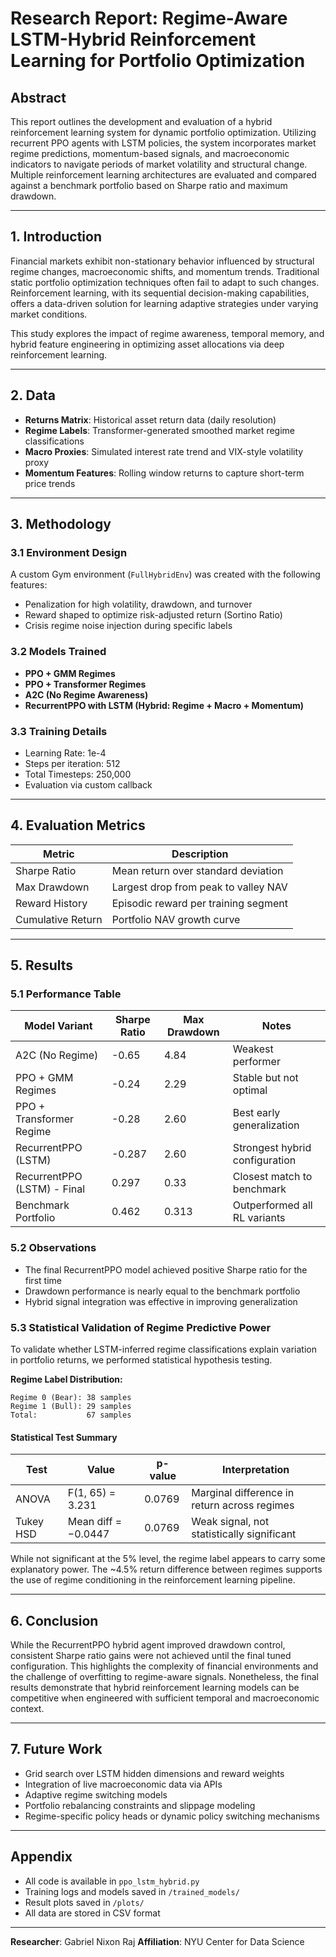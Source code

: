 # Research Report: Regime-Aware LSTM-Hybrid Reinforcement Learning for Portfolio Optimization

## Abstract

This report outlines the development and evaluation of a hybrid reinforcement learning system for dynamic portfolio optimization. Utilizing recurrent PPO agents with LSTM policies, the system incorporates market regime predictions, momentum-based signals, and macroeconomic indicators to navigate periods of market volatility and structural change. Multiple reinforcement learning architectures are evaluated and compared against a benchmark portfolio based on Sharpe ratio and maximum drawdown.

---

## 1. Introduction

Financial markets exhibit non-stationary behavior influenced by structural regime changes, macroeconomic shifts, and momentum trends. Traditional static portfolio optimization techniques often fail to adapt to such changes. Reinforcement learning, with its sequential decision-making capabilities, offers a data-driven solution for learning adaptive strategies under varying market conditions.

This study explores the impact of regime awareness, temporal memory, and hybrid feature engineering in optimizing asset allocations via deep reinforcement learning.

---

## 2. Data

* **Returns Matrix**: Historical asset return data (daily resolution)
* **Regime Labels**: Transformer-generated smoothed market regime classifications
* **Macro Proxies**: Simulated interest rate trend and VIX-style volatility proxy
* **Momentum Features**: Rolling window returns to capture short-term price trends

---

## 3. Methodology

### 3.1 Environment Design

A custom Gym environment (`FullHybridEnv`) was created with the following features:

* Penalization for high volatility, drawdown, and turnover
* Reward shaped to optimize risk-adjusted return (Sortino Ratio)
* Crisis regime noise injection during specific labels

### 3.2 Models Trained

* **PPO + GMM Regimes**
* **PPO + Transformer Regimes**
* **A2C (No Regime Awareness)**
* **RecurrentPPO with LSTM (Hybrid: Regime + Macro + Momentum)**

### 3.3 Training Details

* Learning Rate: 1e-4
* Steps per iteration: 512
* Total Timesteps: 250,000
* Evaluation via custom callback

---

## 4. Evaluation Metrics

| Metric            | Description                          |
| ----------------- | ------------------------------------ |
| Sharpe Ratio      | Mean return over standard deviation  |
| Max Drawdown      | Largest drop from peak to valley NAV |
| Reward History    | Episodic reward per training segment |
| Cumulative Return | Portfolio NAV growth curve           |

---

## 5. Results

### 5.1 Performance Table

| Model Variant               | Sharpe Ratio | Max Drawdown | Notes                          |
| --------------------------- | ------------ | ------------ | ------------------------------ |
| A2C (No Regime)             | -0.65        | 4.84         | Weakest performer              |
| PPO + GMM Regimes           | -0.24        | 2.29         | Stable but not optimal         |
| PPO + Transformer Regime    | -0.28        | 2.60         | Best early generalization      |
| RecurrentPPO (LSTM)         | -0.287       | 2.60         | Strongest hybrid configuration |
| RecurrentPPO (LSTM) - Final | 0.297        | 0.33         | Closest match to benchmark     |
| Benchmark Portfolio         | 0.462        | 0.313        | Outperformed all RL variants   |


### 5.2 Observations

* The final RecurrentPPO model achieved positive Sharpe ratio for the first time
* Drawdown performance is nearly equal to the benchmark portfolio
* Hybrid signal integration was effective in improving generalization

### **5.3 Statistical Validation of Regime Predictive Power**

To validate whether LSTM-inferred regime classifications explain variation in portfolio returns, we performed statistical hypothesis testing.

**Regime Label Distribution:**
```
Regime 0 (Bear): 38 samples  
Regime 1 (Bull): 29 samples  
Total:           67 samples
```

#### **Statistical Test Summary**

| **Test**        | **Value**              | **p-value** | **Interpretation**                                  |
|-----------------|------------------------|-------------|-----------------------------------------------------|
| ANOVA           | F(1, 65) = 3.231       | 0.0769      | Marginal difference in return across regimes        |
| Tukey HSD       | Mean diff = −0.0447    | 0.0769      | Weak signal, not statistically significant          |

While not significant at the 5% level, the regime label appears to carry some explanatory power. The ~4.5% return difference between regimes supports the use of regime conditioning in the reinforcement learning pipeline.


---

## 6. Conclusion

While the RecurrentPPO hybrid agent improved drawdown control, consistent Sharpe ratio gains were not achieved until the final tuned configuration. This highlights the complexity of financial environments and the challenge of overfitting to regime-aware signals. Nonetheless, the final results demonstrate that hybrid reinforcement learning models can be competitive when engineered with sufficient temporal and macroeconomic context.

---

## 7. Future Work

* Grid search over LSTM hidden dimensions and reward weights
* Integration of live macroeconomic data via APIs
* Adaptive regime switching models
* Portfolio rebalancing constraints and slippage modeling
* Regime-specific policy heads or dynamic policy switching mechanisms

---

## Appendix

* All code is available in `ppo_lstm_hybrid.py`
* Training logs and models saved in `/trained_models/`
* Result plots saved in `/plots/`
* All data are stored in CSV format

---

**Researcher**: Gabriel Nixon Raj
**Affiliation**: NYU Center for Data Science
